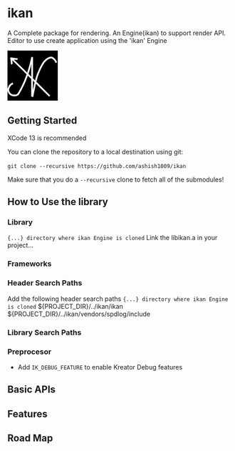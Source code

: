 # ikan
A Complete package for rendering. An Engine(ikan) to support render API. Editor to use create application using the 'ikan' Engine

![](/resources/logo/i_kan.png)

## Getting Started
XCode 13 is recommended

You can clone the repository to a local destination using git:

`git clone --recursive https://github.com/ashish1009/ikan`

Make sure that you do a `--recursive` clone to fetch all of the submodules!

## How to Use the library
### Library
`{...} directory where ikan Engine is cloned`
Link the libikan.a in your project... 

### Frameworks

### Header Search Paths
Add the following header search paths 
`{...} directory where ikan Engine is cloned`
${PROJECT_DIR}/../ikan/ikan
${PROJECT_DIR}/../ikan/vendors/spdlog/include

### Library Search Paths

### Preprocesor
- Add `IK_DEBUG_FEATURE` to enable Kreator Debug features

## Basic APIs

## Features

## Road Map  
